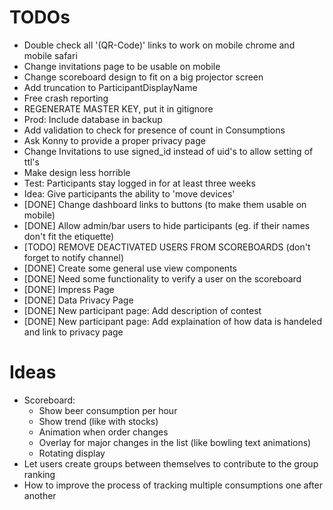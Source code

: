 # TODOs

- Double check all '(QR-Code)' links to work on mobile chrome and mobile safari
- Change invitations page to be usable on mobile
- Change scoreboard design to fit on a big projector screen
- Add truncation to ParticipantDisplayName
- Free crash reporting
- REGENERATE MASTER KEY, put it in gitignore
- Prod: Include database in backup
- Add validation to check for presence of count in Consumptions
- Ask Konny to provide a proper privacy page
- Change Invitations to use signed_id instead of uid's to allow setting of ttl's
- Make design less horrible
- Test: Participants stay logged in for at least three weeks
- Idea: Give participants the ability to 'move devices'
- [DONE] Change dashboard links to buttons (to make them usable on mobile)
- [DONE] Allow admin/bar users to hide participants (eg. if their names don't fit the etiquette)
- [TODO] REMOVE DEACTIVATED USERS FROM SCOREBOARDS (don't forget to notify channel)
- [DONE] Create some general use view components
- [DONE] Need some functionality to verify a user on the scoreboard 
- [DONE] Impress Page
- [DONE] Data Privacy Page
- [DONE] New participant page: Add description of contest
- [DONE] New participant page: Add explaination of how data is handeled and link to privacy page

# Ideas
- Scoreboard: 
    - Show beer consumption per hour
    - Show trend (like with stocks)
    - Animation when order changes
    - Overlay for major changes in the list (like bowling text animations)
    - Rotating display
- Let users create groups between themselves to contribute to the group ranking
- How to improve the process of tracking multiple consumptions one after another
